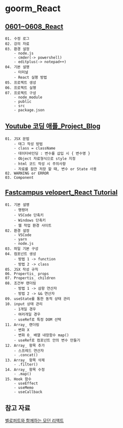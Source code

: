 # goorm_React

## [0601~0608_React](https://www.notion.so/0601-0608_React-3703af79c5594fbdbb1854fb6c3bdad8?pvs=4)
    01. 수정 로그
    02. 강의 자료
    03. 환경 설정
        - node.js
        - cmder(-> powershell)
        - editplus(-> notepad++)
    04. 기본 설명
        - 터미널
        - React 실행 방법
    05. 프로젝트 생성
    06. 프로젝트 실행
    07. 프로젝트 구성
        - node_module
        - public
        - src
        - package.json
    
## [Youtube 코딩 애플_Project_Blog](https://youtu.be/00yJy7W0DQE)
    01. JSX 문법
        - 태그 작성 방법
        - class = className
        - 데이터바인딩 : 변수를 삽입 시 { 변수명 }
        - Object 자료형식으로 style 지정
        - html 코드 작성 시 주의사항
        - 자료를 잠깐 저장 할 때, 변수 or State 사용
    02. WARNING or ERROR
    03. Component

## [Fastcampus velopert_React Tutorial](#)
    01. 기본 설명
        - 명령어
        - VSCode 단축키
        - Windows 단축키
        - 웹 작업 환경 사이트
    02. 환경 설정
        - VSCode
        - yarn
        - node.js
    03. 파일 기본 구성
    04. 컴포넌트 생성
        - 방법 1 -> function
        - 방법 2 -> class
    05. JSX 작성 규칙
    06. Propertis_ props
    07. Propertis_ children
    08. 조건부 랜더링
        - 방법 1 -> 삼항 연산자
        - 방법 2 -> && 연산자
    09. useState를 통한 동적 상태 관리
    10. input 상태 관리
        - 1개일 경우
        - 여러개일 경우
        - useRef로 특정 DOM 선택
    11. Array_ 랜더링
        - 변화 X
        - 변화 O_ 배열 내장함수 map()
        - useRef로 컴포넌트 안의 변수 만들기
    12. Array_ 항목 추가
        - 스프레드 연산자
        - .concat()
    13. Array_ 항목 삭제
        - .filter()
    14. Array_ 항목 수정
        - .map()
    15. Hook 함수
        - useEffect
        - useMemo
        - useCallback

## 참고 자료
[벨로퍼트와 함께하는 모던 리액트](https://react.vlpt.us/)